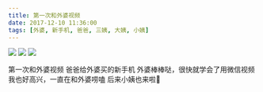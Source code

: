 ```yaml
---
title: 第一次和外婆视频
date: 2017-12-10 11:36:00
tags: [外婆, 新手机, 爸爸, 三姨, 大姨, 小姨]
---
```

![](http://images.dsphoebe.com/grandama-20171211-2.jpg)
![](http://images.dsphoebe.com/grandama-20171211-1.jpg)
![](http://images.dsphoebe.com/grandama-20171211.jpg)

第一次和外婆视频
爸爸给外婆买的新手机
外婆棒棒哒，很快就学会了用微信视频
我也好高兴，一直在和外婆唠嗑
后来小姨也来啦🎵